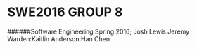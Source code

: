 # SWE2016 GROUP 8
######Software Engineering Spring 2016; Josh Lewis:Jeremy Warden:Kaitlin Anderson:Han Chen 
